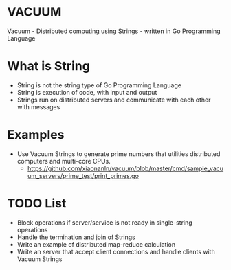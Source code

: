 # VACUUM
Vacuum - Distributed computing using Strings - written in Go Programming Language

# What is String
* String is not the string type of Go Programming Language
* String is execution of code, with input and output
* Strings run on distributed servers and communicate with each other with messages

# Examples
* Use Vacuum Strings to generate prime numbers that utilities distributed computers and multi-core CPUs.
  * https://github.com/xiaonanln/vacuum/blob/master/cmd/sample_vacuum_servers/prime_test/print_primes.go
  
# TODO List
* Block operations if server/service is not ready in single-string operations
* Handle the termination and join of Strings
* Write an example of distributed map-reduce calculation
* Write an server that accept client connections and handle clients with Vacuum Strings

